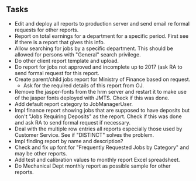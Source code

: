 ## Tasks

- Edit and deploy all reports to production server and send email re formal
  requests for other reports.
- Report on total earnings for a department for a specific period. 
  First see if there is a report that gives this info. 
- Allow searching for jobs by a specific department. This should be allowed
for persons with "General" search privilege.
- Do other client report template and upload.
- Do report for jobs not approved and incomplete up to 2017 (ask RA to send formal
  request for this report.
- Create parent/child jobs report for Ministry of Finance based on request.
  * Ask for the required details of this report from OJ.  
- Remove the jasper-fonts from the hrm server and restart it to make use of the
  jasper fonts deployed with JMTS. Check if this was done.
- Add default report category to JobManagerUser.
- Impl finance report showing jobs that are supposed to have deposits but don't
  "Jobs Requiring Deposits" as the report. Check if this was done and ask RA to 
   send formal request if necessary.
- Deal with the multiple row entries all reports especially those used by 
  Customer Service. See if "DISTINCT" solves the problem.
- Impl finding report by name and description?
- Check and fix up font for "Frequently Requested Jobs by Category" and may be 
  other reports.
- Add test and calibration values to monthly report Excel spreadsheet.
- Do Mechanical Dept monthly report as possible sample for other reports.
